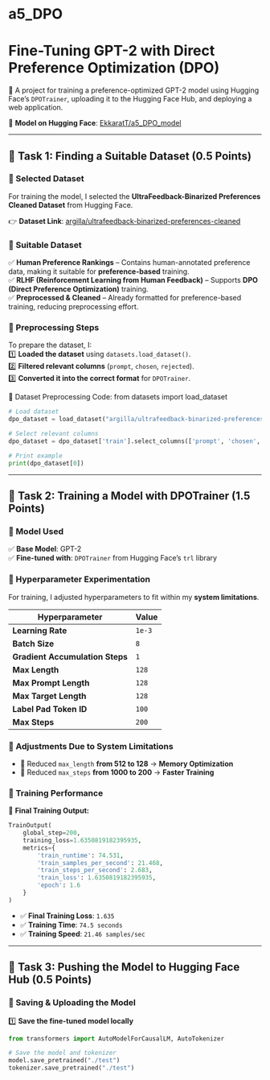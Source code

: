 # a5_DPO
# Fine-Tuning GPT-2 with Direct Preference Optimization (DPO)

🚀 A project for training a preference-optimized GPT-2 model using Hugging Face’s `DPOTrainer`, uploading it to the Hugging Face Hub, and deploying a web application.

📌 **Model on Hugging Face**: [EkkaratT/a5_DPO_model](https://huggingface.co/EkkaratT/a5_DPO_model)

---

## 📌 Task 1: Finding a Suitable Dataset (0.5 Points)

### 📍 Selected Dataset
For training the model, I selected the **UltraFeedback-Binarized Preferences Cleaned Dataset** from Hugging Face.

👉 **Dataset Link**: [argilla/ultrafeedback-binarized-preferences-cleaned](https://huggingface.co/datasets/argilla/ultrafeedback-binarized-preferences-cleaned)

### 📍 Suitable Dataset
✅ **Human Preference Rankings** – Contains human-annotated preference data, making it suitable for **preference-based** training.  
✅ **RLHF (Reinforcement Learning from Human Feedback)** – Supports **DPO (Direct Preference Optimization)** training.  
✅ **Preprocessed & Cleaned** – Already formatted for preference-based training, reducing preprocessing effort.  

### 📍 Preprocessing Steps
To prepare the dataset, I:  
1️⃣ **Loaded the dataset** using `datasets.load_dataset()`.  
2️⃣ **Filtered relevant columns** (`prompt`, `chosen`, `rejected`).  
3️⃣ **Converted it into the correct format** for `DPOTrainer`.  

📌 Dataset Preprocessing Code:
from datasets import load_dataset
```python
# Load dataset
dpo_dataset = load_dataset("argilla/ultrafeedback-binarized-preferences-cleaned")

# Select relevant columns
dpo_dataset = dpo_dataset['train'].select_columns(['prompt', 'chosen', 'rejected'])

# Print example
print(dpo_dataset[0])
```

---

## 📌 Task 2: Training a Model with DPOTrainer (1.5 Points)

### 📍 Model Used
✅ **Base Model**: GPT-2  
✅ **Fine-tuned with**: `DPOTrainer` from Hugging Face’s `trl` library  

### 📍 Hyperparameter Experimentation
For training, I adjusted hyperparameters to fit within my **system limitations**.

| Hyperparameter | Value |
|---------------|-------|
| **Learning Rate** | `1e-3` |
| **Batch Size** | `8` |
| **Gradient Accumulation Steps** | `1` |
| **Max Length** | `128` |
| **Max Prompt Length** | `128` |
| **Max Target Length** | `128` |
| **Label Pad Token ID** | `100` |
| **Max Steps** | `200` |

### 📍 Adjustments Due to System Limitations
- 🔹 Reduced `max_length` **from 512 to 128** → **Memory Optimization**  
- 🔹 Reduced `max_steps` **from 1000 to 200** → **Faster Training**  

### 📍 Training Performance
📌 **Final Training Output:**  
```python
TrainOutput(
    global_step=200,
    training_loss=1.6350819182395935,
    metrics={
        'train_runtime': 74.531,
        'train_samples_per_second': 21.468,
        'train_steps_per_second': 2.683,
        'train_loss': 1.6350819182395935,
        'epoch': 1.6
    }
)
```

- ✅ **Final Training Loss**: `1.635`  
- ✅ **Training Time**: `74.5 seconds`  
- ✅ **Training Speed**: `21.46 samples/sec`  

---

## 📌 Task 3: Pushing the Model to Hugging Face Hub (0.5 Points)

### 📍 Saving & Uploading the Model

1️⃣ **Save the fine-tuned model locally**  
```python
from transformers import AutoModelForCausalLM, AutoTokenizer

# Save the model and tokenizer
model.save_pretrained("./test")
tokenizer.save_pretrained("./test")
